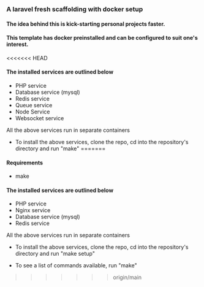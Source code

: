 ### A laravel fresh scaffolding with docker setup

#### The idea behind this is kick-starting personal projects faster.

#### This template has docker preinstalled and can be configured to suit one's interest.

<<<<<<< HEAD
#### The installed services are outlined below

-   PHP service
-   Database service (mysql)
-   Redis service
-   Queue service
-   Node Service
-   Websocket service

All the above services run in separate containers

-   To install the above services, clone the repo, cd into the repository's directory and run "make"
=======
#### Requirements

-   make

#### The installed services are outlined below

-   PHP service
-   Nginx service
-   Database service (mysql)
-   Redis service

All the above services run in separate containers

-   To install the above services, clone the repo, cd into the repository's directory and run "make setup"

-   To see a list of commands available, run "make"
>>>>>>> origin/main
